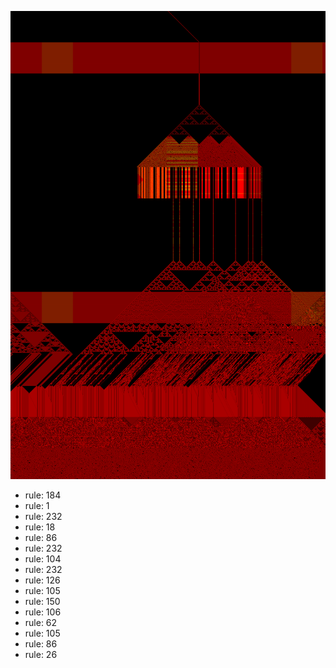 ![photo](./output.png) 
 * rule: 184
* rule: 1
* rule: 232
* rule: 18
* rule: 86
* rule: 232
* rule: 104
* rule: 232
* rule: 126
* rule: 105
* rule: 150
* rule: 106
* rule: 62
* rule: 105
* rule: 86
* rule: 26

